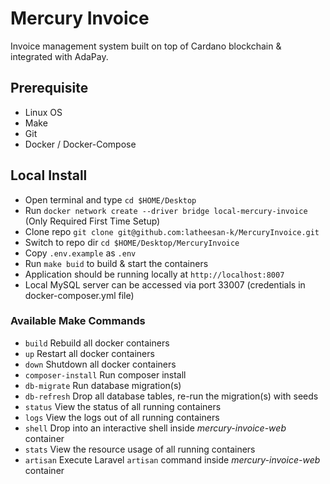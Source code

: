 # Mercury Invoice

Invoice management system built on top of Cardano blockchain & integrated with AdaPay.

## Prerequisite
- Linux OS
- Make
- Git
- Docker / Docker-Compose

## Local Install
- Open terminal and type `cd $HOME/Desktop`
- Run `docker network create --driver bridge local-mercury-invoice` (Only Required First Time Setup)
- Clone repo `git clone git@github.com:latheesan-k/MercuryInvoice.git`
- Switch to repo dir `cd $HOME/Desktop/MercuryInvoice`
- Copy `.env.example` as `.env`
- Run `make buid` to build & start the containers
- Application should be running locally at `http://localhost:8007`
- Local MySQL server can be accessed via port 33007 (credentials in docker-composer.yml file)

### Available Make Commands
* `build` Rebuild all docker containers
* `up` Restart all docker containers
* `down` Shutdown all docker containers
* `composer-install` Run composer install
* `db-migrate` Run database migration(s)
* `db-refresh` Drop all database tables, re-run the migration(s) with seeds
* `status` View the status of all running containers
* `logs` View the logs out of all running containers
* `shell` Drop into an interactive shell inside _mercury-invoice-web_ container
* `stats` View the resource usage of all running containers
* `artisan` Execute Laravel `artisan` command inside _mercury-invoice-web_ container
